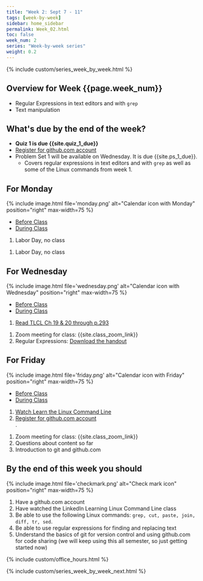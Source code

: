 ```yaml
---
title: "Week 2: Sept 7 - 11"
tags: [week-by-week]
sidebar: home_sidebar
permalink: Week_02.html
toc: false
week_num: 2
series: "Week-by-week series"
weight: 0.2
---
```


{% include custom/series_week_by_week.html %}

## Overview for Week {{page.week_num}}

* Regular Expressions in text editors and with `grep`
* Text manipulation

## What's due by the end of the week?

* **Quiz 1 is due {{site.quiz_1_due}}**
* [Register for github.com account](github_account.md)
* Problem Set 1 will be available on Wednesday. It is due {{site.ps_1_due}}.
  * Covers regular expressions in text editors and with `grep` as well as some of the Linux commands from week 1.
## For Monday

{% include image.html file='monday.png' alt="Calendar icon with Monday" position="right" max-width=75 %}

<ul id="MondayTabs" class="nav nav-tabs">
    <li class="active"><a href="#MonBefore" data-toggle="tab">Before Class</a></li>
    <li><a href="#MonDuring" data-toggle="tab">During Class</a></li>
</ul>
<div class="tab-content">
    <div role="tabpanel" class="tab-pane active" id="MonBefore">
        <ol>
          <li>Labor Day, no class</li>
        </ol>
    </div>
    <div role="tabpanel" class="tab-pane" id="MonDuring">
        <ol>
          <li>Labor Day, no class</li>
        </ol>
    </div>
</div>

## For Wednesday

{% include image.html file='wednesday.png' alt="Calendar icon with Wednesday" position="right" max-width=75 %}

<ul id="WednesdayTabs" class="nav nav-tabs">
    <li class="active"><a href="#WedBefore" data-toggle="tab">Before Class</a></li>
    <li><a href="#WedDuring" data-toggle="tab">During Class</a></li>
</ul>
<div class="tab-content">
    <div role="tabpanel" class="tab-pane active" id="WedBefore">
        <ol>
          <li><a href="TLCL_3.md">Read TLCL Ch 19 & 20 through p.293</a></li>
        </ol>
    </div>
    <div role="tabpanel" class="tab-pane" id="WedDuring">
        <ol>
          <li>Zoom meeting for class: {{site.class_zoom_link}} </li>
          <li>Regular Expressions: <a href="images/Regular_Expressions_Cheat_Sheet.pdf.pdf">Download the handout</a></li>
        </ol>
    </div>
</div>

## For Friday

{% include image.html file='friday.png' alt="Calendar icon with Friday" position="right" max-width=75 %}

<ul id="FridayTabs" class="nav nav-tabs">
    <li class="active"><a href="#FriBefore" data-toggle="tab">Before Class</a></li>
    <li><a href="#FriDuring" data-toggle="tab">During Class</a></li>
</ul>
<div class="tab-content">
    <div role="tabpanel" class="tab-pane active" id="FriBefore">
        <ol>
          <li><a href="LinkedInLearningLinux.html">Watch Learn the Linux Command Line</a></li>
          <li><a href="github_account.html">Register for github.com account</a></li>.
        </ol>
    </div>
    <div role="tabpanel" class="tab-pane" id="FriDuring">
        <ol>
          <li>Zoom meeting for class: {{site.class_zoom_link}}</li>
          <li>Questions about content so far</li>
          <li>Introduction to git and github.com</li>
        </ol>
    </div>
</div>

## By the end of this week you should

{% include image.html file='checkmark.png' alt="Check mark icon" position="right" max-width=75 %}

1. Have a github.com account
1. Have watched the LinkedIn Learning Linux Command Line class
1. Be able to use the following Linux commands: `grep, cut, paste, join, diff, tr, sed`.
1. Be able to use regular expressions for finding and replacing text
1. Understand the basics of git for version control and using github.com for code sharing (we will keep using this all semester, so just getting started now)

{% include custom/office_hours.html %}

{% include custom/series_week_by_week_next.html %}
